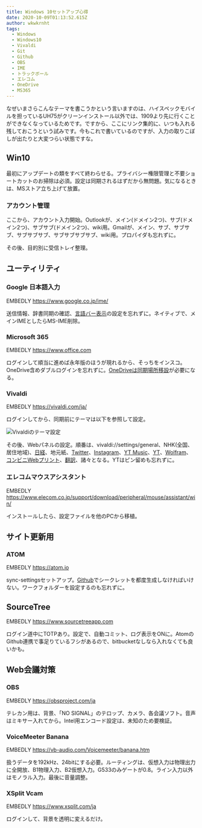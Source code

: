 ```yaml
---
title: Windows 10セットアップ心得
date: 2020-10-09T01:13:52.615Z
author: wkwkrnht
tags:
  - Windows
  - Windows10
  - Vivaldi
  - Git
  - Github
  - OBS
  - IME
  - トラックボール
  - エレコム
  - OneDrive
  - MS365
---
```

なぜいまさらこんなテーマを書こうかという言いますのは、ハイスペックモバイルを担っているUH75がクリーンインストール以外では、1909より先に行くことができなくなっているためです。ですから、ここにリンク集的に、いつも入れる残しておこうという試みです。今もこれで書いているのですが、入力の取りこぼしが出たりと大変つらい状態ですな。

## Win10

最初にアップデートの類をすべて終わらせる。プライバシー権限管理と不要ショートカットのお掃除は必須。設定は同期されるはずだから無問題。気になるときは、MSストア立ち上げて放置。

### アカウント管理

ここから、アカウント入力開始。Outlookが、メイン(ドメイン2つ)、サブ(ドメイン2つ)、サブサブ(ドメイン2つ)、wiki用。Gmailが、メイン、サブ、サブサブ、サブサブサブ、サブサブサブサブ、wiki用。プロパイダも忘れずに。

その後、目的別に受信トレイ整理。

## ユーティリティ

### Google 日本語入力

EMBEDLY https://www.google.co.jp/ime/

送信情報、辞書同期の確認、[言語バー表示](https://faq.nec-lavie.jp/qasearch/1007/app/servlet/qadoc?QID=017772)の設定を忘れずに。ネイティブで、メインIMEとしたらMS-IME削除。

### Microsoft 365

EMBEDLY https://www.office.com

ログインして順当に進めば永年版のほうが現れるから、そっちをインスコ。OneDrive含めダブルログインを忘れずに。[OneDriveは同期場所移設](https://www.atmarkit.co.jp/ait/articles/1502/06/news116.html)が必要になる。

### Vivaldi

EMBEDLY https://vivaldi.com/ja/

ログインしてから、同期前にテーマは以下を参照して設定。

![Vivaldiのテーマ設定](https://res.cloudinary.com/wkwkrnht/image/upload/v1602205115/2020-10-09_09.56.10_vivaldi_869203dce0dd_logb06.png)

その後、Webパネルの設定。順番は、vivaldi://settings/general、NHK(全国、居住地域)、[日経](https://r.nikkei.com/)、地元紙、[Twitter](https://twitter.com/home)、[Instagram](https://www.instagram.com/)、[YT Music](https://music.youtube.com/)、[YT](https://www.youtube.com/)、[Wolfram](https://ja.wolframalpha.com/)、[コンビニWebプリント](https://networkprint.ne.jp/sharp_netprint/ja/top.aspx)、[翻訳](https://translate.google.co.jp/?hl=ja)、諸々となる。YTはピン留めも忘れずに。

### エレコムマウスアシスタント

EMBEDLY https://www.elecom.co.jp/support/download/peripheral/mouse/assistant/win/

インストールしたら、設定ファイルを他のPCから移植。

## サイト更新用

### ATOM

EMBEDLY https://atom.io

sync-settingsセットアップ。[Github](https://github.com)でシークレットを都度生成しなければいけない。ワークフォルダーを設定するのも忘れずに。

## SourceTree

EMBEDLY https://www.sourcetreeapp.com

ログイン道中にTOTPあり。設定で、自動コミット、ログ表示をONに。AtomのGithub連携で事足りているフシがあるので、bitbucketなしなら入れなくても良いかも。

## Web会議対策

### OBS

EMBEDLY https://obsproject.com/ja

テレカン用は、背景、「NO SIGNAL」のテロップ、カメラ、各会議ソフト。音声はミキサー入れてから。Intel用エンコード設定は、未知のため要検証。

### VoiceMeeter Banana

EMBEDLY https://vb-audio.com/Voicemeeter/banana.htm

扱うデータを192kHz、24bitにする必要。ルーティングは、仮想入力は物理出力に全開放、B1物理入力、B2仮想入力。G533のみゲートが0.8。ライン入力以外はモノラル入力。最後に音量調整。

### XSplit Vcam

EMBEDLY https://www.xsplit.com/ja

ログインして、背景を透明に変えるだけ。